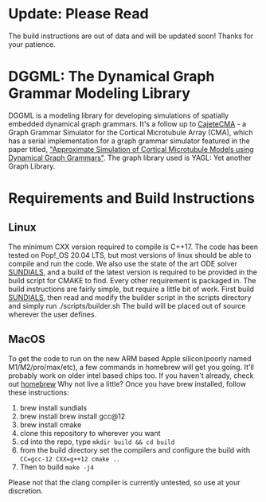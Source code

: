 # Update: Please Read
The build instructions are out of data and will be updated soon! Thanks for your patience. 

# DGGML: The Dynamical Graph Grammar Modeling Library

DGGML is a modeling library for developing simulations of spatially embedded dynamical graph grammars. It's a follow up to [CajeteCMA](https://github.com/emedwede/CajeteCMA) - a Graph Grammar Simulator for the Cortical Microtubule Array (CMA), which has a serial implementation for a graph grammar simulator featured in the paper titled, ["Approximate Simulation of Cortical Microtubule Models using Dynamical Graph Grammars"](https://dx.doi.org/10.1088/1478-3975/acdbfb). The graph library used is YAGL: Yet another Graph Library.


# Requirements and Build Instructions

## Linux
The minimum CXX version required to compile is C++17. The code has been tested on Pop!_OS 20.04 LTS, but most versions of linux should be able to compile and run the code. We also use the state of the art ODE solver [SUNDIALS](https://github.com/LLNL/sundials), and a build of the latest version is required to be provided in the build script for CMAKE to find. Every other requirement is packaged in. The build instructions are fairly simple, but require a little bit of work. First build [SUNDIALS](https://github.com/LLNL/sundials), then read and modify the builder script in the scripts directory and simply run ./scripts/builder.sh The build will be placed out of source wherever the user defines.

## MacOS
To get the code to run on the new ARM based Apple silicon(poorly named M1/M2/pro/max/etc), a few commands in homebrew will get you going. It'll probably work on older intel based chips too. If you haven't already, check out [homebrew](https://brew.sh/) Why not live a little? Once you have brew installed, follow these instructions:

1) brew install sundials
2) brew install brew install gcc@12
3) brew install cmake
4) clone this repository to wherever you want
6) cd into the repo, type `mkdir build && cd build`
7) from the build directory set the compilers and configure the build with `CC=gcc-12 CXX=g++12 cmake ..`
8) Then to build `make -j4`

Please not that the clang compiler is currently untested, so use at your discretion.
